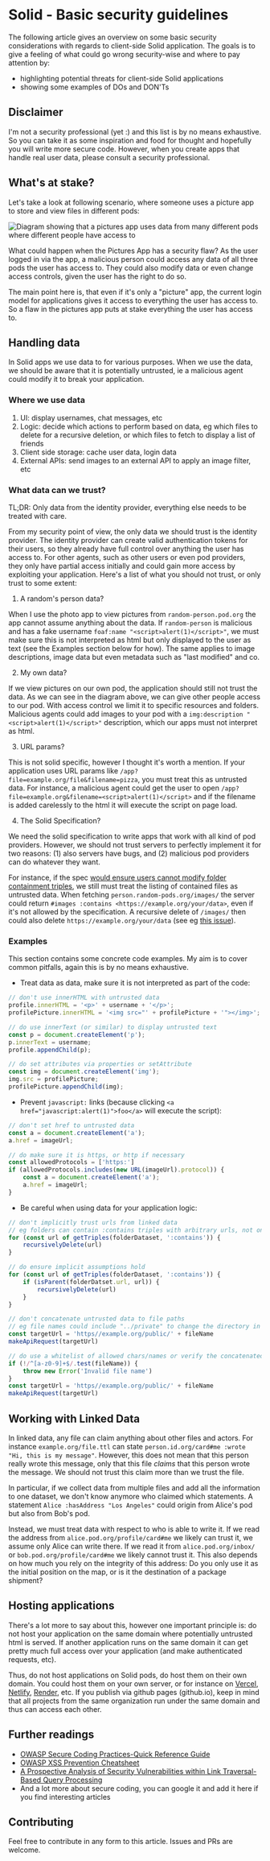# Solid - Basic security guidelines

The following article gives an overview on some basic security considerations with regards to client-side Solid application. The goals is to give a feeling of what could go wrong security-wise and where to pay attention by:

- highlighting potential threats for client-side Solid applications
- showing some examples of DOs and DON'Ts

## Disclaimer

I'm not a security professional (yet :) and this list is by no means exhaustive. So you can take it as some inspiration and food for thought and hopefully you will write more secure code. However, when you create apps that handle real user data, please consult a security professional.

## What's at stake?

Let's take a look at following scenario, where someone uses a picture app to store and view files in different pods:

<!-- For editing: open the link in the browser and replace /png/ with /uml/ -->
![Diagram showing that a pictures app uses data from many different pods where different people have access to](https://cdn-0.plantuml.com/plantuml/png/TP7FIiGm48VlynH3JthOmzv5jlW75ZmKHKGM3p4DQzYs4v8KMyHtTwPZiSkkfsQ-P3vcVjsaR6BksmQCpHJnbNg0OEp1x1qM9LRUvZwwX6K81Pg49WJy0iJTy_PDFW-qz_RtP4s3JspXtecK5R_v1e3QPFDk4XlP7p5GVP4kHIT7GKcTj_nEEwrrAU4DTJbImv8JnoV5mzG-QruOB2n2Xs4u8vERSHoFdTK7PUBX-zhJaLRHgNZzltajwjtTa5tiE95jArbA5dBlfIg31mqSxwDtNQq5YsGj5xN4uj5qDRKOfk6IJX9SJDJfUCAhgGRWL72rkfOV12gToZbWcDrADIzO69JF2mDhy6efKB9iLd2sws_D3G_IjyqF)

What could happen when the Pictures App has a security flaw? As the user logged in via the app, a malicious person could access any data of all three pods the user has access to. They could also modify data or even change access controls, given the user has the right to do so.

The main point here is, that even if it's only a "picture" app, the current login model for applications gives it access to everything the user has access to. So a flaw in the pictures app puts at stake everything the user has access to.

## Handling data

In Solid apps we use data to for various purposes. When we use the data, we should be aware that it is potentially untrusted, ie a malicious agent could modify it to break your application.

### Where we use data

1. UI: display usernames, chat messages, etc
2. Logic: decide which actions to perform based on data, eg which files to delete for a recursive deletion, or which files to fetch to display a list of friends
3. Client side storage: cache user data, login data
4. External APIs: send images to an external API to apply an image filter, etc

### What data can we trust?

TL;DR: Only data from the identity provider, everything else needs to be treated with care.

From my security point of view, the only data we should trust is the identity provider. The identity provider can create valid authentication tokens for their users, so they already have full control over anything the user has access to. For other agents, such as other users or even pod providers, they only have partial access initially and could gain more access by exploiting your application. Here's a list of what you should not trust, or only trust to some extent:

1. A random's person data?

When I use the photo app to view pictures from `random-person.pod.org` the app cannot assume anything about the data. If `random-person` is malicious and has a fake username `foaf:name "<script>alert(1)</script>"`, we must make sure this is not interpreted as html but only displayed to the user as text (see the Examples section below for how). The same applies to image descriptions, image data but even metadata such as "last modified" and co.

2. My own data?

If we view pictures on our own pod, the application should still not trust the data. As we can see in the diagram above, we can give other people access to our pod. With access control we limit it to specific resources and folders. Malicious agents could add images to your pod with a `img:description "<script>alert(1)</script>"` description, which our apps must not interpret as html.

3. URL params?

This is not solid specific, however I thought it's worth a mention. If your application uses URL params like `/app?file=example.org/file&filename=pizza`, you must treat this as untrusted data. For instance, a malicious agent could get the user to open `/app?file=example.org&filename=<script>alert(1)</script>` and if the filename is added carelessly to the html it will execute the script on page load.

4. The Solid Specification?

We need the solid specification to write apps that work with all kind of pod providers. However, we should not trust servers to perfectly implement it for two reasons: (1) also servers have bugs, and (2) malicious pod providers can do whatever they want.

For instance, if the spec [would ensure users cannot modify folder containment triples](https://github.com/solid/specification/issues/451), we still must treat the listing of contained files as untrusted data. When fetching `person.random-pods.org/images/` the server could return `#images :contains <https://example.org/your/data>`, even if it's not allowed by the specification. A recursive delete of `/images/` then could also delete `https://example.org/your/data` (see eg [this issue](https://github.com/SolidOS/solid-logic/issues/62)).


### Examples

This section contains some concrete code examples. My aim is to cover common pitfalls, again this is by no means exhaustive.

- Treat data as data, make sure it is not interpreted as part of the code:

```javascript
// don't use innerHTML with untrusted data
profile.innerHTML = '<p>' + username + '</p>';
profilePicture.innerHTML = '<img src="' + profilePicture + '"></img>';

// do use innerText (or similar) to display untrusted text
const p = document.createElement('p');
p.innerText = username;
profile.appendChild(p);

// do set attributes via properties or setAttribute
const img = document.createElement('img');
img.src = profilePicture;
profilePicture.appendChild(img);
```

- Prevent `javascript:` links (because clicking `<a href="javascript:alert(1)">foo</a>` will execute the script):

```javascript
// don't set href to untrusted data
const a = document.createElement('a');
a.href = imageUrl;

// do make sure it is https, or http if necessary
const allowedProtocols = ['https:']
if (allowedProtocols.includes(new URL(imageUrl).protocol)) {
    const a = document.createElement('a');
    a.href = imageUrl;
}
```

- Be careful when using data for your application logic:

```javascript
// don't implicitly trust urls from linked data
// eg folders can contain :contains triples with arbitrary urls, not only children
for (const url of getTriples(folderDataset, ':contains')) {
    recursivelyDelete(url)
}

// do ensure implicit assumptions hold
for (const url of getTriples(folderDataset, ':contains')) {
    if (isParent(folderDatset.url, url)) {
        recursivelyDelete(url)
    }
}

// don't concatenate untrusted data to file paths
// eg file names could include "../private" to change the directory in requests or contain "foo?delete=true" to add additional parameters to a request
const targetUrl = 'https//example.org/public/' + fileName
makeApiRequest(targetUrl)

// do use a whitelist of allowed chars/names or verify the concatenated url (TODO: add example how to verify resolved url client-side)
if (!/^[a-z0-9]+$/.test(fileName)) {
    throw new Error('Invalid file name')
}
const targetUrl = 'https//example.org/public/' + fileName
makeApiRequest(targetUrl)
```

## Working with Linked Data

In linked data, any file can claim anything about other files and actors. For instance `example.org/file.ttl` can state `person.id.org/card#me :wrote "Hi, this is my message"`. However, this does not mean that this person really wrote this message, only that this file *claims* that this person wrote the message. We should not trust this claim more than we trust the file.

In particular, if we collect data from multiple files and add all the information to one dataset, we don't know anymore who claimed which statements. A statement `Alice :hasAddress "Los Angeles"` could origin from Alice's pod but also from Bob's pod.

Instead, we must treat data with respect to who is able to write it. If we read the address from `alice.pod.org/profile/card#me` we likely can trust it, we assume only Alice can write there. If we read it from `alice.pod.org/inbox/` or `bob.pod.org/profile/card#me` we likely cannot trust it. This also depends on how much you rely on the integrity of this address: Do you only use it as the initial position on the map, or is it the destination of a package shipment?

## Hosting applications

There's a lot more to say about this, however one important principle is: do not host your application on the same domain where potentially untrusted html is served. If another application runs on the same domain it can get pretty much full access over your application (and make authenticated requests, etc).

Thus, do not host applications on Solid pods, do host them on their own domain. You could host them on your own server, or for instance on [Vercel](https://vercel.com/), [Netlify](https://www.netlify.com/), [Render](https://render.com/), etc. If you publish via github pages (github.io), keep in mind that all projects from the same organization run under the same domain and thus can access each other.

## Further readings

- [OWASP Secure Coding Practices-Quick Reference Guide](https://owasp.org/www-project-secure-coding-practices-quick-reference-guide/)
- [OWASP XSS Prevention Cheatsheet](https://cheatsheetseries.owasp.org/cheatsheets/Cross_Site_Scripting_Prevention_Cheat_Sheet.html)
- [A Prospective Analysis of Security Vulnerabilities within Link Traversal-Based Query Processing](https://rubensworks.github.io/article-ldtraversal-security-short/)
- And a lot more about secure coding, you can google it and add it here if you find interesting articles

## Contributing

Feel free to contribute in any form to this article. Issues and PRs are welcome.